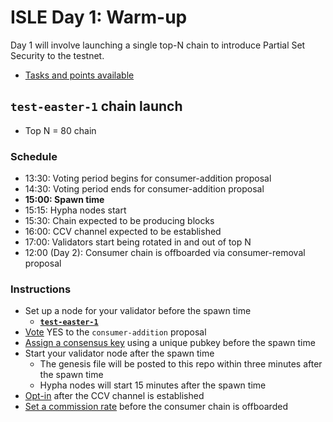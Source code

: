 # ISLE Day 1: Warm-up

Day 1 will involve launching a single top-N chain to introduce Partial Set Security to the testnet.

* [Tasks and points available](./tasks.md#day-1)

## `test-easter-1` chain launch

* Top N = 80 chain

### Schedule

* 13:30: Voting period begins for consumer-addition proposal
* 14:30: Voting period ends for consumer-addition proposal
* **15:00: Spawn time**
* 15:15: Hypha nodes start
* 15:30: Chain expected to be producing blocks
* 16:00: CCV channel expected to be established
* 17:00: Validators start being rotated in and out of top N
* 12:00 (Day 2): Consumer chain is offboarded via consumer-removal proposal

### Instructions

* Set up a node for your validator before the spawn time
  * [**`test-easter-1`**](./test-easter-1/README.md)
* [Vote](./instructions.md#vote-on-a-proposal) YES to the `consumer-addition` proposal
* [Assign a consensus key](./instructions.md#assign-a-consensus-key-for-a-consumer-chain) using a unique pubkey before the spawn time
* Start your validator node after the spawn time
  * The genesis file will be posted to this repo within three minutes after the spawn time
  * Hypha nodes will start 15 minutes after the spawn time
* [Opt-in](./instructions.md#opt-in-to-a-consumer-chain) after the CCV channel is established
* [Set a commission rate](./instructions.md#set-a-commission-rate-in-a-consumer-chain) before the consumer chain is offboarded